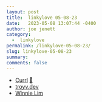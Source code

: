 ```yaml
---
layout: post
title:  linkylove 05-08-23
date:   2023-05-08 13:07:44 -0400
author: joe jenett
category:
  -  linkylove
permalink: /linkylove-05-08-23/
slug: linkylove-05-08-23
summary: 
comments: false
---
```

<ul class="linkylove">
	<li><a title="Currl - A social bookmarking website" href="https://currl.io/">Currl</a> <a href="https://pinboard.in/u:zero1infinity">📌</a></li>
	<li><a title="Troy Vassalotti" href="https://www.troyv.dev/">troyv.dev</a></li>
	<li><a title="Winnie Lim" href="https://winnielim.org/">Winnie Lim</a></li>
</ul>
<a style="display:none;" href="https://brid.gy/publish/mastodon"><small>(cross-posted to mastodon)</small></a>